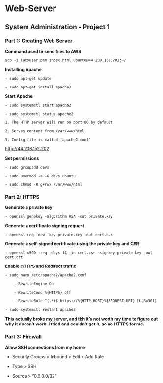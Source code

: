 # Web-Server
## System Administration - Project 1
  

### **Part 1: Creating Web Server**

**Command used to send files to AWS**  


```scp -i labsuser.pem index.html ubuntu@44.208.152.202:~/```

**Installing Apache**  
  
```
- sudo apt-get update  

- sudo apt-get install apache2
```  

**Start Apache**  
  
```
- sudo systemctl start apache2  

- sudo systemctl status apache2  
```  

```
1. The HTTP server will run on port 80 by default

2. Serves content from /var/www/html

3. Config file is called ‘apache2.conf’  
```

http://44.208.152.202
  

**Set permissions** 
  
```
- sudo groupadd devs   

- sudo usermod -a -G devs ubuntu  

- sudo chmod -R g+rwx /var/www/html 
``` 
 
 
  

### **Part 2: HTTPS**

**Generate a private key**  
  
```
- openssl genpkey -algorithm RSA -out private.key
```  


**Generate a certificate signing request** 
  
```
- openssl req -new -key private.key -out cert.csr
```  
 

**Generate a self-signed certificate using the private key and CSR**  
  
```
- openssl x509 -req -days 14 -in cert.csr -signkey private.key -out cert.crt  
```

**Enable HTTPS and Redirect traffic**  
  
```
- sudo nano /etc/apache2/apache2.conf  

	- RewriteEngine On  

	- RewriteCond %{HTTPS} off  

	- RewriteRule ^(.*)$ https://%{HTTP_HOST}%{REQUEST_URI} [L,R=301] 

- sudo systemctl restart apache2  
```

**This actually broke my server, and tbh it’s not worth my time to figure out why it doesn’t work. I tried and couldn’t get it, so no HTTPS for me.**  
  

### **Part 3: Firewall**  


**Allow SSH connections from my home**  

- Security Groups > Inbound > Edit > Add Rule  
  

- Type > SSH  


- Source > “0.0.0.0/32”







